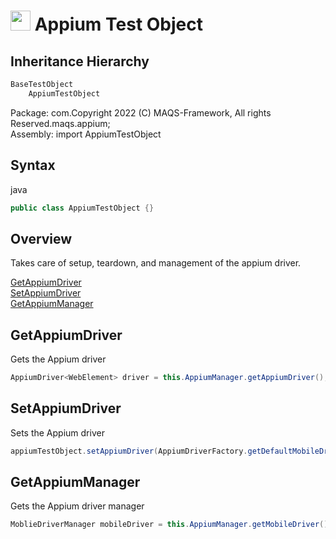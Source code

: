 # <img src="resources/MAQS.jpg" height="32" width="32"> Appium Test Object

## Inheritance Hierarchy
```java
BaseTestObject
    AppiumTestObject
```
Package: com.Copyright 2022 (C) MAQS-Framework, All rights Reserved.maqs.appium;  
Assembly: import AppiumTestObject

## Syntax
java
```java
public class AppiumTestObject {}
```

## Overview
Takes care of setup, teardown, and management of the appium driver.

[GetAppiumDriver](#GetAppiumDriver)  
[SetAppiumDriver](#SetAppiumDriver)  
[GetAppiumManager](#GetAppiumManager)     

## GetAppiumDriver
Gets the Appium driver
```java
AppiumDriver<WebElement> driver = this.AppiumManager.getAppiumDriver();
```

## SetAppiumDriver
Sets the Appium driver
```java
appiumTestObject.setAppiumDriver(AppiumDriverFactory.getDefaultMobileDriver());
```

## GetAppiumManager
Gets the Appium driver manager
```java
MoblieDriverManager mobileDriver = this.AppiumManager.getMobileDriver();
```